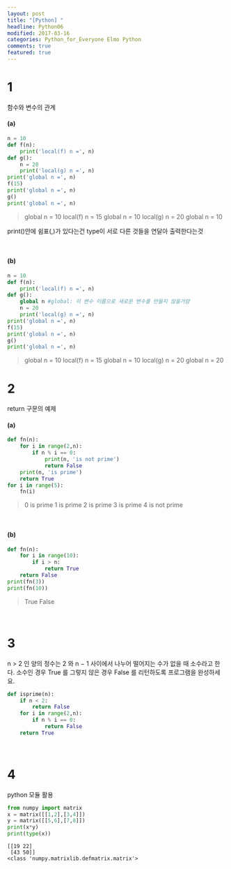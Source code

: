 ```yaml
---
layout: post
title: "[Python] "
headline: Python06
modified: 2017-03-16
categories: Python_for_Everyone Elmo Python
comments: true
featured: true
---
```


# 1
함수와 변수의 관계

#### (a)

``` python
n = 10
def f(n):
    print('local(f) n =', n)
def g():
    n = 20
    print('local(g) n =', n)
print('global n =', n)
f(15)
print('global n =', n)
g()
print('global n =', n)
```
> global n = 10
local(f) n = 15
global n = 10
local(g) n = 20
global n = 10

print()안에 쉼표(,)가 있다는건 type이 서로 다른 것들을 연달아 출력한다는것


<br>

#### (b)

``` python
n = 10
def f(n):
    print('local(f) n =', n)
def g():
    global n #global: 이 변수 이름으로 새로운 변수를 만들지 않을거얌
    n = 20
    print('local(g) n =', n)
print('global n =', n)
f(15)
print('global n =', n)
g()
print('global n =', n)
```
> global n = 10
local(f) n = 15
global n = 10
local(g) n = 20
global n = 20

# 2
return 구문의 예제

#### (a)
``` python
def fn(n):
    for i in range(2,n):
        if n % i == 0:
            print(n, 'is not prime')
            return False
    print(n, 'is prime')
    return True
for i in range(5):
    fn(i)
```
> 0 is prime
1 is prime
2 is prime
3 is prime
4 is not prime

<br>

#### (b)
``` python
def fn(n):
    for i in range(10):
        if i > n:
            return True
    return False
print(fn(3))
print(fn(10))
```
> True
False

<br>

# 3
n > 2 인 양의 정수는 2 와 n − 1 사이에서 나누어 떨어지는 수가 없을 때 소수라고 한다.
소수인 경우 True 를 그렇지 않은 경우 False 를 리턴하도록 프로그램을 완성하세요.

``` python
def isprime(n):
    if n < 2:
        return False
    for i in range(2,n):
        if n % i == 0:
            return False
    return True
```
<br>

# 4
python 모듈 활용

``` python
from numpy import matrix
x = matrix([[1,2],[3,4]])
y = matrix([[5,6],[7,8]])
print(x*y)
print(type(x))
```
```
[[19 22]
 [43 50]]
<class 'numpy.matrixlib.defmatrix.matrix'>
```

